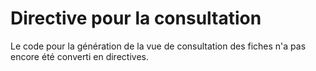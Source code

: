 # Directive pour la consultation

Le code pour la génération de la vue de consultation des fiches n'a pas encore été converti en directives.
